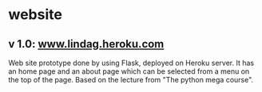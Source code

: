 # website

## v 1.0: www.lindag.heroku.com
Web site prototype done by using Flask, deployed on Heroku server. It has an home page and an about page which can be selected from a menu on the top of the page. 
Based on the lecture from "The python mega course".
